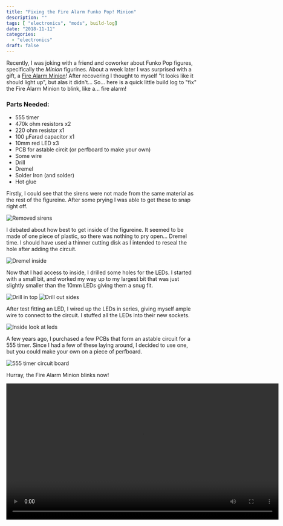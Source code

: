 ```yaml
---
title: "Fixing the Fire Alarm Funko Pop! Minion"
description: ""
tags: [ "electronics", "mods", build-log]
date: "2018-11-11"
categories:
  - "electronics"
draft: false
---
```

Recently, I was joking with a friend and coworker about Funko Pop figures, specifically the *Minion* figurines. About a week later I was surprised with a gift, a [Fire Alarm Minion](https://www.funko.com/products/all/fandoms/despicable-me/pop-movies-despicable-me-fire-alarm)! After recovering I thought to myself "it looks like it should light up", but alas it didn't... 
So... here is a quick little build log to "fix" the Fire Alarm Minion to blink, like a... fire alarm!

### Parts Needed:
- 555 timer
- 470k ohm resistors x2
- 220 ohm resistor x1
- 100 µFarad capacitor x1
- 10mm red LED x3
- PCB for astable circit (or perfboard to make your own)
- Some wire
- Drill
- Dremel
- Solder Iron (and solder)
- Hot glue


Firstly, I could see that the sirens were not made from the same material as the rest of the figureine. After some prying I was able to get these to snap right off.

![Removed sirens](../../img/minion-front.jpg)

I debated about how best to get inside of the figureine. It seemed to be made of one piece of plastic, so there was nothing to pry open... Dremel time. I should have used a thinner cutting disk as I intended to reseal the hole after adding the circuit.

![Dremel inside](../../img/minion-back.jpg)

Now that I had access to inside, I drilled some holes for the LEDs. I started with a small bit, and worked my way up to my largest bit that was just slightly smaller than the 10mm LEDs giving them a snug fit. 

![Drill in top](../../img/minion-top.jpg)
![Drill out sides](../../img/minion-side.jpg)

After test fitting an LED, I wired up the LEDs in series, giving myself ample wire to connect to the circuit. I stuffed all the LEDs into their new sockets.

![Inside look at leds](../../img/minion-inside.jpg)

A few years ago, I purchased a few PCBs that form an astable circuit for a 555 timer. Since I had a few of these laying around, I decided to use one, but you could make your own on a piece of perfboard.

![555 timer circuit board](../../img/minion-555.jpg)


Hurray, the Fire Alarm Minion blinks now!

<video width="720" controls>
  <source src="../../img/minion-blink.mp4" type="video/mp4">
  Your browser does not support the video tag.
</video>

